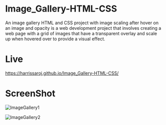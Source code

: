 # Image_Gallery-HTML-CSS
 An image gallery HTML and CSS project with image scaling after hover on an image and opacity is a web development project that involves creating a web page with a grid of images that have a transparent overlay and scale up when hovered over to provide a visual effect. 

# Live
https://harrissaroj.github.io/Image_Gallery-HTML-CSS/

# ScreenShot
![ImageGallery1](https://user-images.githubusercontent.com/109414883/230718429-a65df626-239b-460a-b758-dc81a83d804f.png)

![ImageGallery2](https://user-images.githubusercontent.com/109414883/230718432-27f3d829-1847-413d-a853-351496614a0a.png)
